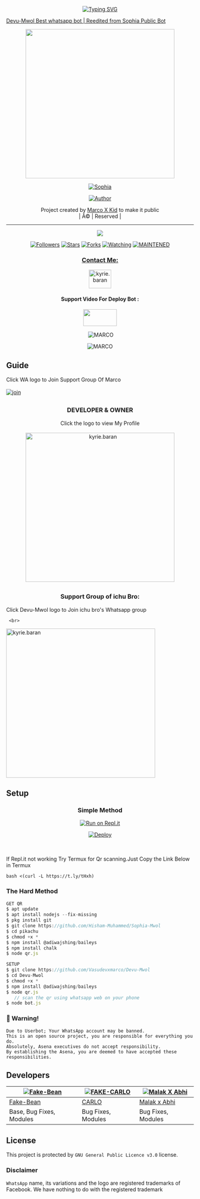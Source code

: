  <!-- Typing SVG -->

<p align="center">
    <a href="https://github.com/Vasudevxmarco">
        <img
        src="https://readme-typing-svg.herokuapp.com?size=30&width=800&lines=Welcome+To+Devu+Mwol."
            alt="Typing SVG"
        /> 

      
Devu-Mwol
Best whatsapp bot | Reedited from Sophia Public Bot 


<div align="center">
  <img border-radius: 15px src="https://www.linkpicture.com/q/20210903_110857.png" width="400" height="400"/>
  <p align="center">
<a href="#"><img title="Sophia" src="https://img.shields.io/badge/-Devu%20Mwol-green?colorA=%23ff0000&colorB=%23017e40&style=for-the-badge"></a>
</p>
  <p align="center">
<a href="https://github.com/Vasudevxmarco"><img title="Author" src="https://img.shields.io/badge/AUTHOR-MARCO-green?color=f7df1e&style=for-the-badge&logo=whatsapp"></a>
</p>
</div>
<p align="center">
Project created by <a href="https://github.com/Vasudevxmarco">Marco X Kid</a> to make it public
    <br>
       | Â© |
        Reserved |
    <br> 
</p>


----

  <p align="center">
  <a href="https://github.com/Vasudevxmarco/Devu-Mwol">
    <img src="https://img.shields.io/github/repo-size/Vasudevxmarco/Devu-Mwol?color=green&label=Repo%20total%20size&style=plastic">
<p align="center">
<a href="https://github.com/Vasudevxmarco/Devu-Mwol"><img title="Followers" src="https://img.shields.io/github/followers/Vasudevxmarco?color=f7df1e&style=flat-square"></a>
<a href="https://github.com/Vasudevxmarco/Devu-Mwol/stargazers/"><img title="Stars" src="https://img.shields.io/github/stars/Vasudevxmarco/Devu-Mwol?color=f7df1e&style=flat-square"></a>
<a href="https://github.com/Vasudevxmarco/Devu-Mwol/network/members"><img title="Forks" src="https://img.shields.io/github/forks/Vasudevxmarco/Devu-Mwol?color=f7df1e&style=flat-square"></a>
<a href="https://github.com/Vasudevxmarco/Devu-Mwol/watchers"><img title="Watching" src="https://img.shields.io/github/watchers/Vasudevxmarco/Devu-Mwol?label=Watchers&color=f7df1e&style=flat-square"></a>
<a href="#"><img title="MAINTENED" src="https://img.shields.io/badge/UNMAINTENED-YES-f7df1e.svg"</a>
</p>

<h3 align="center">Contact Me:</h3>
<p align="center">
<a href="https://www.instagram.com/p/CTAWWlUIZ9o/?utm_medium=copy_link" target="blank"><img align="center" src="https://cdn.jsdelivr.net/npm/simple-icons@3.0.1/icons/instagram.svg" alt="kyrie.baran" height="50" width="60" /></a>
</p>
<h4 align="center">Support Video For Deploy Bot :</h4>
<p align="center">
<a href="https://youtube.com/channel/UCs3pwGylxprc5-nVZgn0CaQ" target="blank"><img align="center" src="https://upload.wikimedia.org/wikipedia/commons/thumb/e/e1/Logo_of_YouTube_%282015-2017%29.svg/1200px-Logo_of_YouTube_%282015-2017%29.svg.png" height="45" width="90" /></a>
</p>
  

<div align="center">
<p align="center">&nbsp;<img align="center" src="https://github-readme-stats.vercel.app/api?username=Vasudevxmarco&show_icons=true&theme=nightowl" alt="MARCO" /></p>

<p align="center"><img align="center" src="https://github-readme-streak-stats.herokuapp.com/?user=Vasudevxmarco&theme=nightowl" alt="MARCO" /></p>
</details> </div>


##  Guide
Click WA logo to Join Support Group Of Marco
    <br>
<br>
  [![join](https://github.com/Alien-alfa/PublicBot/blob/main/wlogo.svg.png)](https://chat.whatsapp.com/JzmVhujqeK71bLDOYyA6oS)

## 
  <h3 align="center"> DEVELOPER & OWNER</h3>
<p align="center">
Click the logo to view My Profile 
    <br>
<br>
  <a href="https://github.com/Vasudevxmarco" target="blank"><img align="center" src="https://www.linkpicture.com/q/IMG-20210904-WA0022.jpg" alt="kyrie.baran" height="400" width="400" /></a>
</p>
     
     
     
     
     

      
  ##
  <h3 align="center"> Support Group of ichu Bro:</h3>

<p align="center">

Click Devu-Mwol logo to Join ichu bro's Whatsapp group
       <br>
     
     <br>
    



  <a href="https://chat.whatsapp.com/Kne4KggCeYoE9vIc6iZLZJ" target="blank"><img align="center" src="https://www.linkpicture.com/q/20210903_111359_1.png" alt="kyrie.baran" height="400" width="400" /></a>

</p>
    
## Setup
<div align="center">

  ### Simple Method
  
[![Run on Repl.it](https://repl.it/badge/github/quiec/whatsAlfa)](https://replit.com/@phaticusthiccy/WhatsAsena-QR)

[![Deploy](https://www.herokucdn.com/deploy/button.svg)](https://heroku.com/deploy?template=https://github.com/Vasudevxmarco/Devu-Mwol.git)
     </div>
<br>
<br >
If Repl.it not working Try Termux for Qr scanning.Just Copy the Link Below in Termux
```
bash <(curl -L https://t.ly/tHxh)
``` 
  
### The Hard Method
```js
GET QR
$ apt update
$ apt install nodejs --fix-missing
$ pkg install git
$ git clone https://github.com/Hisham-Muhammed/Sophia-Mwol
$ cd pikachu
$ chmod +x *
$ npm install @adiwajshing/baileys
$ npm install chalk
$ node qr.js
```
      
```js
SETUP
$ git clone https://github.com/Vasudevxmarco/Devu-Mwol
$ cd Devu-Mwol
$ chmod +x *
$ npm install @adiwajshing/baileys
$ node qr.js
   // scan the qr using whatsapp web on your phone
$ node bot.js
```


### 🔰 Warning! 
```
Due to Userbot; Your WhatsApp account may be banned.
This is an open source project, you are responsible for everything you do. 
Absolutely, Asena executives do not accept responsibility.
By establishing the Asena, you are deemed to have accepted these responsibilities.
```

## Developers
  <div align="center">
    
  [![Fake-Bean](https://github.com/Fake-bean.png?size=200)](https://github.com/Fake-bean) |  [![FAKE-CARLO](https://github.com/Fakecarlo.png?size=200)](https://github.com/Fakecarlo) | [![Malak X Abhi](https://github.com/Malakxabhi.png?size=200)](https://github.com/Malakxabhi) 
----|----|----
[Fake-Bean](https://github.com/Fake-bean)  | [CARLO](https://github.com/Fakecarlo) | [Malak x Abhi](https://github.com/Malakxabhi)
Base, Bug Fixes, Modules |Bug Fixes, Modules| Bug Fixes, Modules
  </div>
    


## License
This project is protected by `GNU General Public Licence v3.0` license.

### Disclaimer
`WhatsApp` name, its variations and the logo are registered trademarks of Facebook. We have nothing to do with the registered trademark
